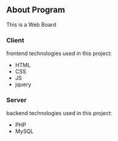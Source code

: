 ## About Program 
This is a Web Board

### Client 
frontend technologies used in this project:

* HTML
* CSS
* JS
* jquery


### Server 
backend technologies used in this project:

* PHP
* MySQL
